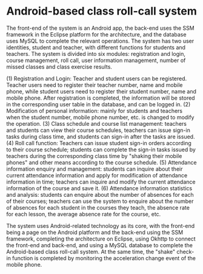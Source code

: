 # Android-based class roll-call system	
 
The front-end of the system is an Android app, the back-end uses the SSM framework in the Eclipse platform for the architecture, and the database uses MySQL to complete the relevant operations. The system has two user identities, student and teacher, with different functions for students and teachers. The system is divided into six modules: registration and login, course management, roll call, user information management, number of missed classes and class exercise results.

(1) Registration and Login: Teacher and student users can be registered. Teacher users need to register their teacher number, name and mobile phone, while student users need to register their student number, name and mobile phone. After registration is completed, the information will be stored in the corresponding user table in the database, and can be logged in.
(2) Modification of personal information: mainly for students and teachers when the student number, mobile phone number, etc. is changed to modify the operation.
(3) Class schedule and course list management: teachers and students can view their course schedules, teachers can issue sign-in tasks during class time, and students can sign-in after the tasks are issued.
(4) Roll call function: Teachers can issue student sign-in orders according to their course schedule; students can complete the sign-in tasks issued by teachers during the corresponding class time by "shaking their mobile phones" and other means according to the course schedule.
(5) Attendance information enquiry and management: students can inquire about their current attendance information and apply for modification of attendance information in time; teachers can inquire and modify the current attendance information of the course and save it.
(6) Attendance information statistics and analysis: students can enquire about the number of absences for each of their courses; teachers can use the system to enquire about the number of absences for each student in the courses they teach, the absence rate for each lesson, the average absence rate for the course, etc.

The system uses Android-related technology as its core, with the front-end being a page on the Android platform and the back-end using the SSM framework, completing the architecture on Eclipse, using Okhttp to connect the front-end and back-end, and using a MySQL database to complete the Android-based class roll-call system. At the same time, the "shake" check-in function is completed by monitoring the acceleration change event of the mobile phone.
